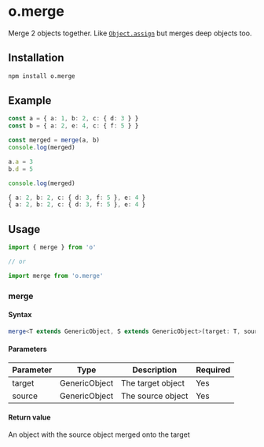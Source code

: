 ---
---

# o.merge
Merge 2 objects together. Like [`Object.assign`](https://developer.mozilla.org/en-US/docs/Web/JavaScript/Reference/Global_Objects/Object/assign) but merges deep objects too.

## Installation

```bash npm2yarn
npm install o.merge
```

## Example
```typescript
const a = { a: 1, b: 2, c: { d: 3 } }
const b = { a: 2, e: 4, c: { f: 5 } }

const merged = merge(a, b)
console.log(merged)

a.a = 3
b.d = 5

console.log(merged)
```

```typescript title="Output"
{ a: 2, b: 2, c: { d: 3, f: 5 }, e: 4 }
{ a: 2, b: 2, c: { d: 3, f: 5 }, e: 4 }
```

## Usage

```typescript
import { merge } from 'o'

// or

import merge from 'o.merge'
```

### merge

#### Syntax
```typescript
merge<T extends GenericObject, S extends GenericObject>(target: T, source: S): DeepMerge<T, S>
```

#### Parameters
| Parameter | Type          | Description       | Required |
|-----------|---------------|-------------------|----------|
| target    | GenericObject | The target object | Yes      |
| source    | GenericObject | The source object | Yes      |

#### Return value
An object with the source object merged onto the target
